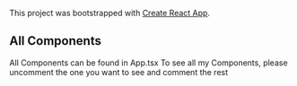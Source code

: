This project was bootstrapped with [Create React App](https://github.com/facebook/create-react-app).

## All Components

All Components can be found in App.tsx
To see all my Components, please uncomment the one you want to see and comment the rest 
